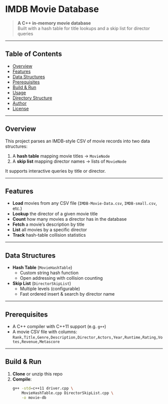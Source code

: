 # IMDB Movie Database

> **A C++ in-memory movie database**  
> Built with a hash table for title lookups and a skip list for director queries

---

## Table of Contents

- [Overview](#overview)  
- [Features](#features)  
- [Data Structures](#data-structures)  
- [Prerequisites](#prerequisites)  
- [Build & Run](#build--run)  
- [Usage](#usage)  
- [Directory Structure](#directory-structure)  
- [Author](#author)  
- [License](#license)  

---

## Overview

This project parses an IMDB-style CSV of movie records into two data structures:

1. A **hash table** mapping movie titles → `MovieNode`  
2. A **skip list** mapping director names → lists of `MovieNode`

It supports interactive queries by title or director.

---

## Features

- **Load** movies from any CSV file (`IMDB-Movie-Data.csv`, `IMDB-small.csv`, etc.)  
- **Lookup** the director of a given movie title  
- **Count** how many movies a director has in the database  
- **Fetch** a movie’s description by title  
- **List** all movies by a specific director  
- **Track** hash-table collision statistics  

---

## Data Structures

- **Hash Table** (`MovieHashTable`)  
  - Custom string hash function  
  - Open addressing with collision counting  
- **Skip List** (`DirectorSkipList`)  
  - Multiple levels (configurable)  
  - Fast ordered insert & search by director name  

---

## Prerequisites

- A C++ compiler with C++11 support (e.g. `g++`)  
- A movie CSV file with columns: `Rank,Title,Genre,Description,Director,Actors,Year,Runtime,Rating,Votes,Revenue,Metascore`

---

## Build & Run

1. **Clone** or unzip this repo  
2. **Compile**:
   ```bash
   g++ -std=c++11 driver.cpp \
       MovieHashTable.cpp DirectorSkipList.cpp \
       -o movie-db
